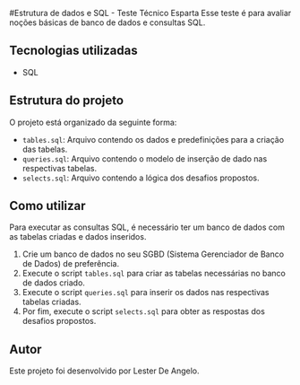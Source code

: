 #Estrutura de dados e SQL - Teste Técnico Esparta
Esse teste é para avaliar noções básicas de banco de dados e consultas SQL.

## Tecnologias utilizadas
- SQL

## Estrutura do projeto
O projeto está organizado da seguinte forma:

- `tables.sql`: Arquivo contendo os dados e predefinições para a criação das tabelas.
- `queries.sql`: Arquivo contendo o modelo de inserção de dado nas respectivas tabelas. 
- `selects.sql`: Arquivo contendo a lógica dos desafios propostos.

## Como utilizar
Para executar as consultas SQL, é necessário ter um banco de dados com as tabelas criadas e dados inseridos.

1. Crie um banco de dados no seu SGBD (Sistema Gerenciador de Banco de Dados) de preferência.
2. Execute o script `tables.sql` para criar as tabelas necessárias no banco de dados criado.
3. Execute o script `queries.sql` para inserir os dados nas respectivas tabelas criadas.
4. Por fim, execute o script `selects.sql` para obter as respostas dos desafios propostos.

## Autor
Este projeto foi desenvolvido por Lester De Angelo.
